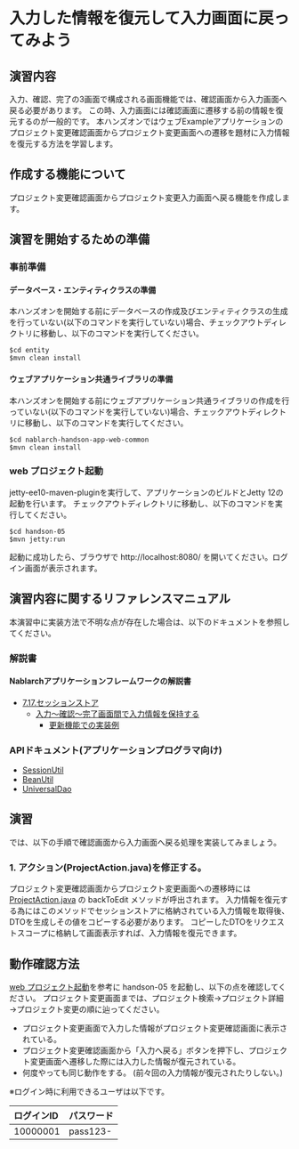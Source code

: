 入力した情報を復元して入力画面に戻ってみよう
===========================

## 演習内容
入力、確認、完了の3画面で構成される画面機能では、確認画面から入力画面へ戻る必要があります。
  この時、入力画面には確認画面に遷移する前の情報を復元するのが一般的です。
  本ハンズオンではウェブExampleアプリケーションのプロジェクト変更確認画面からプロジェクト変更画面への遷移を題材に入力情報を復元する方法を学習します。

## 作成する機能について

プロジェクト変更確認画面からプロジェクト変更入力画面へ戻る機能を作成します。

## 演習を開始するための準備

### 事前準備

#### データベース・エンティティクラスの準備
本ハンズオンを開始する前にデータベースの作成及びエンティティクラスの生成を行っていない(以下のコマンドを実行していない)場合、チェックアウトディレクトリに移動し、以下のコマンドを実行してください。

    $cd entity
    $mvn clean install

#### ウェブアプリケーション共通ライブラリの準備
本ハンズオンを開始する前にウェブアプリケーション共通ライブラリの作成を行っていない(以下のコマンドを実行していない)場合、チェックアウトディレクトリに移動し、以下のコマンドを実行してください。

    $cd nablarch-handson-app-web-common
    $mvn clean install

### web プロジェクト起動
jetty-ee10-maven-pluginを実行して、アプリケーションのビルドとJetty 12の起動を行います。
チェックアウトディレクトリに移動し、以下のコマンドを実行してください。

    $cd handson-05
    $mvn jetty:run

起動に成功したら、ブラウザで http://localhost:8080/ を開いてください。ログイン画面が表示されます。

## 演習内容に関するリファレンスマニュアル
本演習中に実装方法で不明な点が存在した場合は、以下のドキュメントを参照してください。

### 解説書

#### Nablarchアプリケーションフレームワークの解説書
- [7.17.セッションストア](https://nablarch.github.io/docs/5u21/doc/application_framework/application_framework/libraries/session_store.html#session-store)
  - [入力～確認～完了画面間で入力情報を保持する](https://nablarch.github.io/docs/5u21/doc/application_framework/application_framework/libraries/session_store.html#session-store-input-data)
  	- [更新機能での実装例](https://nablarch.github.io/docs/5u21/doc/application_framework/application_framework/libraries/session_store/update_example.html#id1)

### APIドキュメント(アプリケーションプログラマ向け)
- [SessionUtil](https://nablarch.github.io/docs/5u21/publishedApi/nablarch-all/publishedApiDoc/programmer/nablarch/common/web/session/SessionUtil.html)
- [BeanUtil](https://nablarch.github.io/docs/5u21/publishedApi/nablarch-all/publishedApiDoc/programmer/nablarch/core/beans/BeanUtil.html)
- [UniversalDao](https://nablarch.github.io/docs/5u21/javadoc/nablarch/common/dao/UniversalDao.html)

## 演習
では、以下の手順で確認画面から入力画面へ戻る処理を実装してみましょう。

### 1. アクション(ProjectAction.java)を修正する。
プロジェクト変更確認画面からプロジェクト変更画面への遷移時には[ProjectAction.java](./src/main/java/com/nablarch/example/app/web/action/ProjectAction.java) の backToEdit メソッドが呼出されます。
  入力情報を復元する為にはこのメソッドでセッションストアに格納されている入力情報を取得後、DTOを生成しその値をコピーする必要があります。
  コピーしたDTOをリクエストスコープに格納して画面表示すれば、入力情報を復元できます。


## 動作確認方法
[web プロジェクト起動](#web-プロジェクト起動)を参考に handson-05 を起動し、以下の点を確認してください。
  プロジェクト変更画面までは、プロジェクト検索→プロジェクト詳細→プロジェクト変更の順に辿ってください。

- プロジェクト変更画面で入力した情報がプロジェクト変更確認画面に表示されている。
- プロジェクト変更確認画面から「入力へ戻る」ボタンを押下し、プロジェクト変更画面へ遷移した際には入力した情報が復元されている。
- 何度やっても同じ動作をする。 (前々回の入力情報が復元されたりしない。)

※ログイン時に利用できるユーザは以下です。

| ログインID | パスワード |
|:-------- |:---------|
| 10000001 | pass123- |
